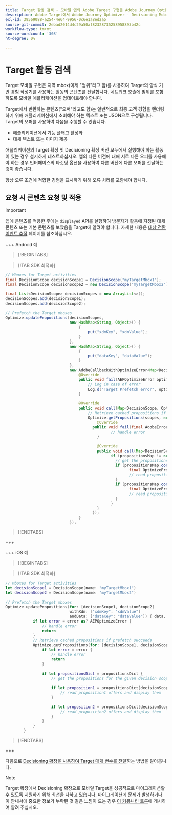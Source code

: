 ```yaml
---
title: Target 활동 검색 - 모바일 앱의 Adobe Target 구현을 Adobe Journey Optimizer - Decisioning 확장으로 마이그레이션합니다.
description: Adobe Target에서 Adobe Journey Optimizer - Decisioning Mobile 확장 기능으로 마이그레이션할 때 Adobe Target 활동을 검색하는 방법을 알아봅니다.
exl-id: 39569088-a254-4e64-9956-0c6e1a8ed2a5
source-git-commit: 2ebad2014d4c29a50af82328735258958893b42c
workflow-type: tm+mt
source-wordcount: '308'
ht-degree: 0%

---
```


# Target 활동 검색

Target 모바일 구현은 지역 mbox(이제 &quot;범위&quot;라고 함)를 사용하여 Target의 양식 기반 경험 작성기를 사용하는 활동의 콘텐츠를 전달합니다. 네트워크 호출에 범위를 포함하도록 모바일 애플리케이션을 업데이트해야 합니다.

Target에서 반환하는 콘텐츠(&quot;오퍼&quot;라고도 함)는 일반적으로 최종 고객 경험을 렌더링하기 위해 애플리케이션에서 소비해야 하는 텍스트 또는 JSON으로 구성됩니다. Target의 오퍼를 사용하여 다음을 수행할 수 있습니다.

* 애플리케이션에서 기능 플래그 활성화
* 대체 텍스트 또는 이미지 제공

애플리케이션의 Target 확장 및 Decisioning 확장 버전 모두에서 실행해야 하는 활동이 있는 경우 철저하게 테스트하십시오. 앱의 다른 버전에 대해 서로 다른 오퍼를 사용해야 하는 경우 인터페이스의 타깃팅 옵션을 사용하여 다른 버전에 다른 오퍼를 전달하는 것이 좋습니다.

항상 오류 조건에 적합한 경험을 표시하기 위해 오류 처리를 포함해야 합니다.


## 요청 시 콘텐츠 요청 및 적용

>[!IMPORTANT]
>
>앱에 콘텐츠를 적용한 후에는 `displayed` API를 실행하여 방문자가 활동에 지정된 대체 콘텐츠 또는 기본 콘텐츠를 보았음을 Target에 알려야 합니다. 자세한 내용은 [대상 전환 이벤트 추적](track-events.md) 페이지를 참조하십시오.


+++ Android 예

>[!BEGINTABS]

>[!TAB SDK 최적화]

```Java
// Mboxes for Target activities
final DecisionScope decisionScope1 = DecisionScope("myTargetMbox1");
final DecisionScope decisionScope2 = new DecisionScope("myTargetMbox2");
 
final List<DecisionScope> decisionScopes = new ArrayList<>();
decisionScopes.add(decisionScope1);
decisionScopes.add(decisionScope2);
 
// Prefetch the Target mboxes
Optimize.updatePropositions(decisionScopes,
                            new HashMap<String, Object>() {
                                {
                                    put("xdmKey", "xdmValue");
                                }
                            },
                            new HashMap<String, Object>() {
                                {
                                    put("dataKey", "dataValue");
                                }
                            },
                            new AdobeCallbackWithOptimizeError<Map<DecisionScope, OptimizeProposition>>() {
                                @Override
                                public void fail(AEPOptimizeError optimizeError) {
                                    // Log in case of error
                                    Log.d("Target Prefetch error", optimizeError.title);
                                }
 
                                @Override
                                public void call(Map<DecisionScope, OptimizeProposition> propositionsMap) {
                                    // Retrieve cached propositions if prefetch succeeds
                                    Optimize.getPropositions(scopes, new AdobeCallbackWithError<Map<DecisionScope, OptimizeProposition>>() {
                                        @Override
                                      public void fail(final AdobeError adobeError) {
                                              // handle error
                                        }
 
                                        @Override
                                        public void call(Map<DecisionScope, OptimizeProposition> propositionsMap) {
                                              if (propositionsMap != null && !propositionsMap.isEmpty()) {
                                                // get the propositions for the given decision scopes
                                                if (propositionsMap.contains(decisionScope1)) {
                                                      final OptimizeProposition proposition1 = propsMap.get(decisionScope1)
                                                      // read proposition1 offers and display them
                                                }
                                                if (propositionsMap.contains(decisionScope2)) {
                                                      final OptimizeProposition proposition2 = propsMap.get(decisionScope2)
                                                      // read proposition2 offers and display them
                                                }
                                              }
                                        }
                                      });
                                }
                            });
```

>[!ENDTABS]

+++

+++ iOS 예

>[!BEGINTABS]

>[!TAB SDK 최적화]

```Swift
// Mboxes for Target activities
let decisionScope1 = DecisionScope(name: "myTargetMbox1")
let decisionScope2 = DecisionScope(name: "myTargetMbox2")
 
// Prefetch the Target mboxes
Optimize.updatePropositions(for: [decisionScope1, decisionScope2]
                            withXdm: ["xdmKey": "xdmValue"]
                            andData: ["dataKey": "dataValue"]) { data, error in
            if let error = error as? AEPOptimizeError {
                // handle error
                return
            }
            // Retrieve cached propositions if prefetch succeeds
            Optimize.getPropositions(for: [decisionScope1, decisionScope2]) { propositionsDict, error in
                if let error = error {
                    // handle error
                    return
                }
 
                if let propositionsDict = propositionsDict {
                    // get the propositions for the given decision scopes
 
                    if let proposition1 = propositionsDict[decisionScope1] {
                        // read proposition1 offers and display them
                    }
 
                    if let proposition2 = propositionsDict[decisionScope2] {
                        // read proposition2 offers and display them
                    }
                }
            }
        }
```

>[!ENDTABS]

+++



다음으로 [Decisioning 확장을 사용하여 Target 매개 변수를 전달](send-parameters.md)하는 방법을 알아봅니다.

>[!NOTE]
>
>Target 확장에서 Decisioning 확장으로 모바일 Target을 성공적으로 마이그레이션할 수 있도록 지원하기 위해 최선을 다하고 있습니다. 마이그레이션에 문제가 발생하거나 이 안내서에 중요한 정보가 누락된 것 같은 느낌이 드는 경우 [이 커뮤니티 토론](https://experienceleaguecommunities.adobe.com/t5/adobe-experience-platform-data/tutorial-discussion-migrate-adobe-target-to-mobile-sdk-on-edge/m-p/747484#M625)에 게시하여 알려 주십시오.
